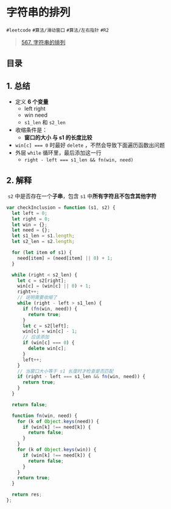 
# 字符串的排列

`#leetcode` `#算法/滑动窗口` `#算法/左右指针`  `#R2` 

>  [567. 字符串的排列](https://leetcode.cn/problems/permutation-in-string/)


## 目录
<!-- toc -->
 ## 1. 总结 

- 定义 **6 个变量**
	- left right 
	- win need
	- `s1_len` 和 `s2_len`
- 收缩条件是：
	- **窗口的大小 与 s1 的长度比较**
- `win[c] === 0` 时最好 `delete` ，不然会导致下面遍历函数出问题
- 外层 `while` 循环里，最后添加这一行
	- `right - left === s1_len && fn(win, need)`

## 2. 解释

 `s2` 中是否存在一个**子串**，包含 `s1` 中**所有字符且不包含其他字符**

```javascript hl:26
var checkInclusion = function (s1, s2) {
  let left = 0;
  let right = 0;
  let win = {};
  let need = {};
  let s1_len = s1.length;
  let s2_len = s2.length;

  for (let item of s1) {
    need[item] = (need[item] || 0) + 1;
  }

  while (right < s2_len) {
    let c = s2[right];
    win[c] = (win[c] || 0) + 1;
    right++;
    // 说明需要收缩了
    while (right - left > s1_len) {
      if (fn(win, need)) {
        return true;
      }
      let c = s2[left];
      win[c] = win[c] - 1;
      // 应该添加
      if (win[c] === 0) {
        delete win[c];
      }
      left++;
    }
    // 当窗口大小等于 s1 长度时才检查是否匹配
    if (right - left === s1_len && fn(win, need)) {
      return true;
    }
  }

  return false;

  function fn(win, need) {
    for (k of Object.keys(need)) {
      if (win[k] !== need[k]) {
        return false;
      }
    }
    for (k of Object.keys(win)) {
      if (win[k] !== need[k]) {
        return false;
      }
    }
    return true;
  }

  return res;
};

```